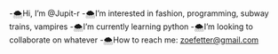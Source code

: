 -🌨Hi, I’m @Jupit-r
-🌨I’m interested in fashion, programming, subway trains, vampires
-🌨I’m currently learning python
-🌨I’m looking to collaborate on whatever
-🌨How to reach me: zoefetter@gmail.com

<!---
Jupit-r/Jupit-r is a ✨ special ✨ repository because its `README.md` (this file) appears on your GitHub profile.
You can click the Preview link to take a look at your changes.
--->
